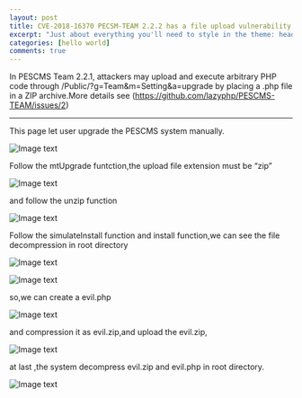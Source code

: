 ```yaml
---
layout: post
title: CVE-2018-16370 PECSM-TEAM 2.2.2 has a file upload vulnerability
excerpt: "Just about everything you'll need to style in the theme: headings, paragraphs, blockquotes, tables, code blocks, and more."
categories: [hello world]
comments: true
---
```

In PESCMS Team 2.2.1, attackers may upload and execute arbitrary PHP code through /Public/?g=Team&m=Setting&a=upgrade by placing a .php file in a ZIP archive.More details see (https://github.com/lazyphp/PESCMS-TEAM/issues/2)

---

This page let user upgrade the PESCMS system manually.

![Image text](https://raw.githubusercontent.com/snappyJack/snappyjack.github.io/master/img/CVE-2018-16370(1).png)

Follow the mtUpgrade funtction,the upload file extension must be “zip”

![Image text](https://raw.githubusercontent.com/snappyJack/snappyjack.github.io/master/img/CVE-2018-16370(2).png)

and follow the unzip function

![Image text](https://raw.githubusercontent.com/snappyJack/snappyjack.github.io/master/img/CVE-2018-16370(3).png)

Follow the simulateInstall function and install function,we can see the file decompression in root directory

![Image text](https://raw.githubusercontent.com/snappyJack/snappyjack.github.io/master/img/CVE-2018-16370(4).png)

![Image text](https://raw.githubusercontent.com/snappyJack/snappyjack.github.io/master/img/CVE-2018-16370(5).png)

so,we can create a evil.php

![Image text](https://raw.githubusercontent.com/snappyJack/snappyjack.github.io/master/img/CVE-2018-16370(6).png)

and compression it as evil.zip,and upload the evil.zip,

![Image text](https://raw.githubusercontent.com/snappyJack/snappyjack.github.io/master/img/CVE-2018-16370(7).png)

at last ,the system decompress evil.zip and evil.php in root directory.

![Image text](https://raw.githubusercontent.com/snappyJack/snappyjack.github.io/master/img/CVE-2018-16370(8).png)
